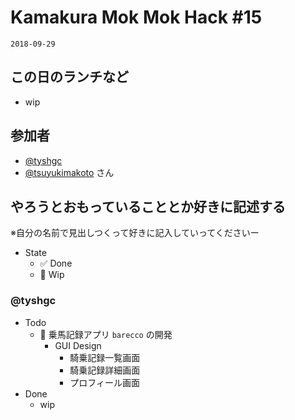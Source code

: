 # Kamakura Mok Mok Hack #15

`2018-09-29`

## この日のランチなど
- wip

## 参加者

- [@tyshgc](http://twitter.com/tyshgc)
- [@tsuyukimakoto](https://twitter.com/everes) さん


## やろうとおもっていることとか好きに記述する
※自分の名前で見出しつくって好きに記入していってくださいー

- State
  - ✅ Done
  - 🚧 Wip

### @tyshgc

- Todo
  - 🚧 乗馬記録アプリ `barecco` の開発
    - GUI Design
      - 騎乗記録一覧画面
      - 騎乗記録詳細画面
      - プロフィール画面
- Done
  - wip
